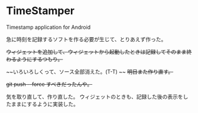 # TimeStamper
Timestamp application for Android

急に時刻を記録するソフトを作る必要が生じて、とりあえず作った。

~~ウィジェットを追加して、ウィジェットから起動したときは記録してそのまま終わるようにするつもり。~~

~~いろいろしくって、ソース全部消えた。(T-T) ~~
~~明日また作り直す。~~

~~git push --force すべきだったんや。~~

気を取り直して、作り直した。
ウィジェットのときも、記録した後の表示をしたままにするように実装した。